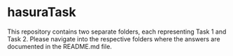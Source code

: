 # hasuraTask
This repository contains two separate folders, each representing Task 1 and Task 2. Please navigate into the respective folders where the answers are documented in the README.md file.
